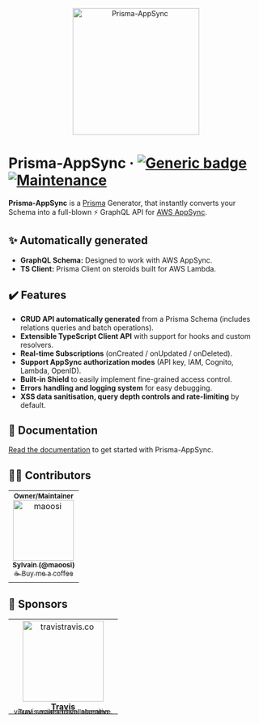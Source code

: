 <p align="center">
    <img width="250" height="250" src="https://prisma-appsync.vercel.app/prisma-appsync-logo.png" alt="Prisma-AppSync" />
</p>

# Prisma-AppSync &middot; [![Generic badge](https://img.shields.io/badge/Generator%20for-◭%20Prisma-9F7AEA.svg)](https://www.prisma.io) [![Maintenance](https://img.shields.io/badge/Maintained%3F-yes-green.svg)](https://github.com/maoosi/prisma-appsync/graphs/commit-activity)

**Prisma-AppSync** is a [Prisma](https://www.prisma.io) Generator, that instantly converts your Schema into a full-blown ⚡&#160;GraphQL&#160;API for [AWS AppSync](https://aws.amazon.com/appsync/).

## ✨ Automatically generated

- **GraphQL Schema:** Designed to work with AWS AppSync.
- **TS Client:** Prisma Client on steroids built for AWS Lambda.

## ✔️ Features

- **CRUD API automatically generated** from a Prisma Schema (includes relations queries and batch operations).
- **Extensible TypeScript Client API** with support for hooks and custom resolvers.
- **Real-time Subscriptions** (onCreated / onUpdated / onDeleted).
- **Support AppSync authorization modes** (API key, IAM, Cognito, Lambda, OpenID).
- **Built-in Shield** to easily implement fine-grained access control.
- **Errors handling and logging system** for easy debugging.
- **XSS data sanitisation, query depth controls and rate-limiting** by default.

## 📓 Documentation

[Read the documentation](https://prisma-appsync.vercel.app) to get started with Prisma-AppSync.

## 🧙‍♂️ Contributors

<table>
    <tr>
        <td align="center">
            <div>
                <sub><b>Owner/Maintainer</b></sub>
            </div>
            <div>
                <a href="https://github.com/maoosi" target="_blank">
                    <img src="https://avatars2.githubusercontent.com/u/4679377?v=3?s=120" width="120px;" alt="maoosi"/>
                    <br /><sub><b>Sylvain (@maoosi)</b></sub>
                </a>
            </div>
            <div>
                <a href="https://www.buymeacoffee.com/maoosi" target="_blank"><sub>☕ Buy me a coffee</sub></a>
            </div>
        </td>
    </tr>
</table>

## 🤟 Sponsors

<table>
      <tr>
        <td align="center" style="width:200px;">
            <a href="https://travistravis.co" target="_blank">
                <img src="https://prisma-appsync.vercel.app/travistravis.co.png" width="160px;" alt="travistravis.co"/>
                <br /><b>Travis</b>
                <br /><sub style="line-height: 0;vertical-align: baseline;">Travis makes travel planning visual, social and collaborative.</sub>
            </a>
        </td>
    </tr>
</table>
